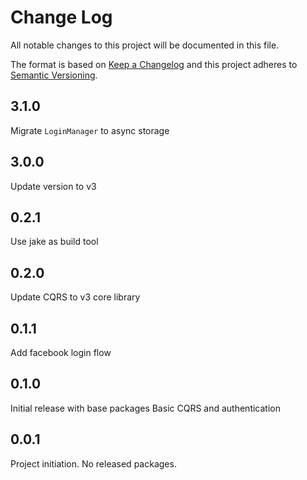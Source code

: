 # Change Log
All notable changes to this project will be documented in this file.

The format is based on [Keep a Changelog](http://keepachangelog.com/)
and this project adheres to [Semantic Versioning](http://semver.org/).

## 3.1.0
Migrate `LoginManager` to async storage

## 3.0.0
Update version to v3
## 0.2.1
Use jake as build tool
## 0.2.0
Update CQRS to v3 core library
## 0.1.1
Add facebook login flow
## 0.1.0
Initial release with base packages
Basic CQRS and authentication
## 0.0.1
Project initiation. No released packages.

